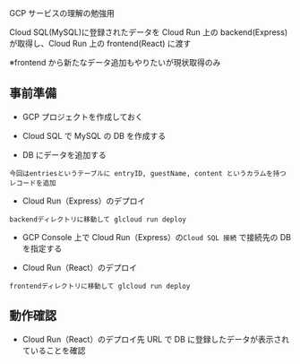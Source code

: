 GCP サービスの理解の勉強用

Cloud SQL(MySQL)に登録されたデータを Cloud Run 上の backend(Express) が取得し、Cloud Run 上の frontend(React) に渡す

※frontend から新たなデータ追加もやりたいが現状取得のみ

## 事前準備

- GCP プロジェクトを作成しておく

- Cloud SQL で MySQL の DB を作成する

- DB にデータを追加する

`今回はentriesというテーブルに entryID, guestName, content というカラムを持つレコードを追加`

- Cloud Run（Express）のデプロイ

`backendディレクトリに移動して glcloud run deploy`

- GCP Console 上で Cloud Run（Express）の`Cloud SQL 接続` で接続先の DB を指定する

- Cloud Run（React）のデプロイ

`frontendディレクトリに移動して glcloud run deploy`

## 動作確認

- Cloud Run（React）のデプロイ先 URL で DB に登録したデータが表示されていることを確認
